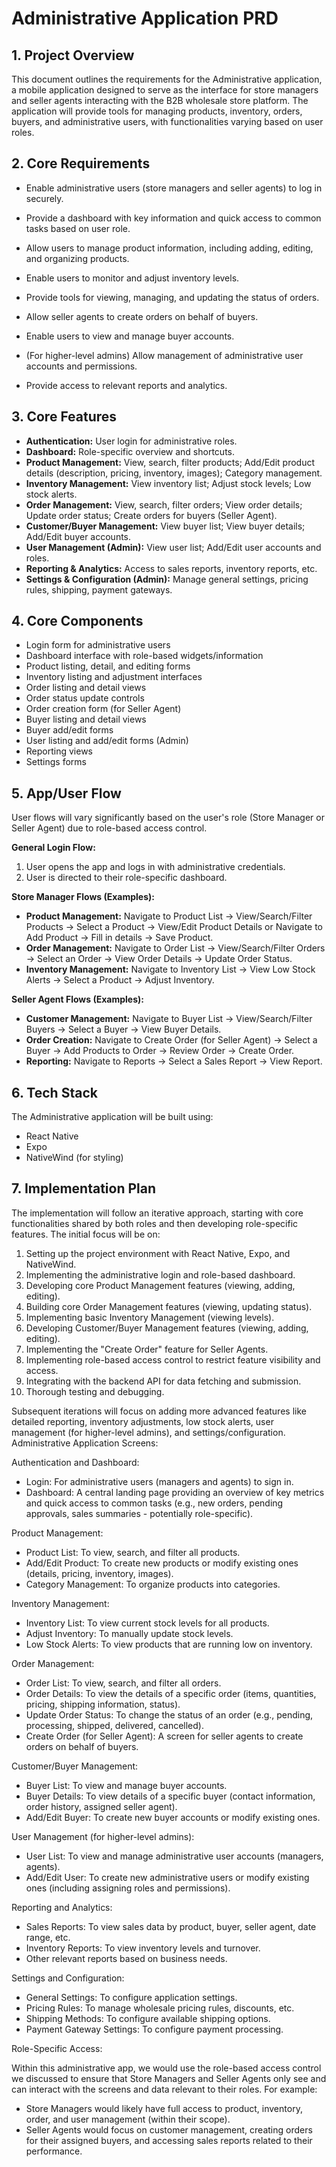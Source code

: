 # Administrative Application PRD

## 1. Project Overview

This document outlines the requirements for the Administrative application, a mobile application designed to serve as the interface for store managers and seller agents interacting with the B2B wholesale store platform. The application will provide tools for managing products, inventory, orders, buyers, and administrative users, with functionalities varying based on user roles.

## 2. Core Requirements

- Enable administrative users (store managers and seller agents) to log in securely.

- Provide a dashboard with key information and quick access to common tasks based on user role.
- Allow users to manage product information, including adding, editing, and organizing products.
- Enable users to monitor and adjust inventory levels.
- Provide tools for viewing, managing, and updating the status of orders.
- Allow seller agents to create orders on behalf of buyers.
- Enable users to view and manage buyer accounts.
- (For higher-level admins) Allow management of administrative user accounts and permissions.
- Provide access to relevant reports and analytics.

## 3. Core Features

- **Authentication:** User login for administrative roles.
- **Dashboard:** Role-specific overview and shortcuts.
- **Product Management:** View, search, filter products; Add/Edit product details (description, pricing, inventory, images); Category management.
- **Inventory Management:** View inventory list; Adjust stock levels; Low stock alerts.
- **Order Management:** View, search, filter orders; View order details; Update order status; Create orders for buyers (Seller Agent).
- **Customer/Buyer Management:** View buyer list; View buyer details; Add/Edit buyer accounts.
- **User Management (Admin):** View user list; Add/Edit user accounts and roles.
- **Reporting & Analytics:** Access to sales reports, inventory reports, etc.
- **Settings & Configuration (Admin):** Manage general settings, pricing rules, shipping, payment gateways.

## 4. Core Components

- Login form for administrative users
- Dashboard interface with role-based widgets/information
- Product listing, detail, and editing forms
- Inventory listing and adjustment interfaces
- Order listing and detail views
- Order status update controls
- Order creation form (for Seller Agent)
- Buyer listing and detail views
- Buyer add/edit forms
- User listing and add/edit forms (Admin)
- Reporting views
- Settings forms

## 5. App/User Flow

User flows will vary significantly based on the user's role (Store Manager or Seller Agent) due to role-based access control.

**General Login Flow:**

1. User opens the app and logs in with administrative credentials.
2. User is directed to their role-specific dashboard.

**Store Manager Flows (Examples):**

- **Product Management:** Navigate to Product List -> View/Search/Filter Products -> Select a Product -> View/Edit Product Details or Navigate to Add Product -> Fill in details -> Save Product.
- **Order Management:** Navigate to Order List -> View/Search/Filter Orders -> Select an Order -> View Order Details -> Update Order Status.
- **Inventory Management:** Navigate to Inventory List -> View Low Stock Alerts -> Select a Product -> Adjust Inventory.

**Seller Agent Flows (Examples):**

- **Customer Management:** Navigate to Buyer List -> View/Search/Filter Buyers -> Select a Buyer -> View Buyer Details.
- **Order Creation:** Navigate to Create Order (for Seller Agent) -> Select a Buyer -> Add Products to Order -> Review Order -> Create Order.
- **Reporting:** Navigate to Reports -> Select a Sales Report -> View Report.

## 6. Tech Stack

The Administrative application will be built using:

- React Native
- Expo
- NativeWind (for styling)

## 7. Implementation Plan

The implementation will follow an iterative approach, starting with core functionalities shared by both roles and then developing role-specific features. The initial focus will be on:

1. Setting up the project environment with React Native, Expo, and NativeWind.
2. Implementing the administrative login and role-based dashboard.
3. Developing core Product Management features (viewing, adding, editing).
4. Building core Order Management features (viewing, updating status).
5. Implementing basic Inventory Management (viewing levels).
6. Developing Customer/Buyer Management features (viewing, adding, editing).
7. Implementing the "Create Order" feature for Seller Agents.
8. Implementing role-based access control to restrict feature visibility and access.
9. Integrating with the backend API for data fetching and submission.
10. Thorough testing and debugging.

Subsequent iterations will focus on adding more advanced features like detailed reporting, inventory adjustments, low stock alerts, user management (for higher-level admins), and settings/configuration.
Administrative Application Screens:

Authentication and Dashboard:

- Login: For administrative users (managers and agents) to sign in.
- Dashboard: A central landing page providing an overview of key metrics and quick access to common tasks (e.g., new orders, pending approvals, sales summaries - potentially role-specific).

Product Management:

- Product List: To view, search, and filter all products.
- Add/Edit Product: To create new products or modify existing ones (details, pricing, inventory, images).
- Category Management: To organize products into categories.

Inventory Management:

- Inventory List: To view current stock levels for all products.
- Adjust Inventory: To manually update stock levels.
- Low Stock Alerts: To view products that are running low on inventory.

Order Management:

- Order List: To view, search, and filter all orders.
- Order Details: To view the details of a specific order (items, quantities, pricing, shipping information, status).
- Update Order Status: To change the status of an order (e.g., pending, processing, shipped, delivered, cancelled).
- Create Order (for Seller Agent): A screen for seller agents to create orders on behalf of buyers.

Customer/Buyer Management:

- Buyer List: To view and manage buyer accounts.
- Buyer Details: To view details of a specific buyer (contact information, order history, assigned seller agent).
- Add/Edit Buyer: To create new buyer accounts or modify existing ones.

User Management (for higher-level admins):

- User List: To view and manage administrative user accounts (managers, agents).
- Add/Edit User: To create new administrative users or modify existing ones (including assigning roles and permissions).

Reporting and Analytics:

- Sales Reports: To view sales data by product, buyer, seller agent, date range, etc.
- Inventory Reports: To view inventory levels and turnover.
- Other relevant reports based on business needs.

Settings and Configuration:

- General Settings: To configure application settings.
- Pricing Rules: To manage wholesale pricing rules, discounts, etc.
- Shipping Methods: To configure available shipping options.
- Payment Gateway Settings: To configure payment processing.

Role-Specific Access:

Within this administrative app, we would use the role-based access control we discussed to ensure that Store Managers and Seller Agents only see and can interact with the screens and data relevant to their roles. For example:

- Store Managers would likely have full access to product, inventory, order, and user management (within their scope).
- Seller Agents would focus on customer management, creating orders for their assigned buyers, and accessing sales reports related to their performance.
